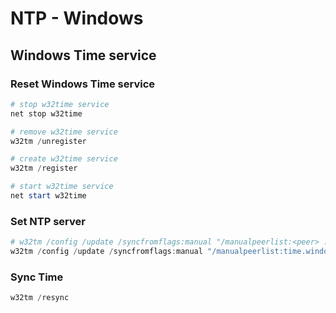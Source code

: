 # NTP - Windows

## Windows Time service

### Reset Windows Time service

```powershell
# stop w32time service
net stop w32time

# remove w32time service
w32tm /unregister

# create w32time service
w32tm /register

# start w32time service
net start w32time
```

### Set NTP server

```powershell
# w32tm /config /update /syncfromflags:manual "/manualpeerlist:<peer> ..."
w32tm /config /update /syncfromflags:manual "/manualpeerlist:time.windows.com"
```

### Sync Time

```powershell
w32tm /resync
```
